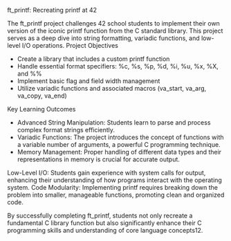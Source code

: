ft_printf: Recreating printf at 42

The ft_printf project challenges 42 school students to implement their own version of the iconic printf function from the C standard library. This project serves as a deep dive into string formatting, variadic functions, and low-level I/O operations.
Project Objectives
- Create a library that includes a custom printf function
- Handle essential format specifiers: %c, %s, %p, %d, %i, %u, %x, %X, and %%
- Implement basic flag and field width management
- Utilize variadic functions and associated macros (va_start, va_arg, va_copy, va_end)
  
Key Learning Outcomes
- Advanced String Manipulation: Students learn to parse and process complex format strings efficiently.
- Variadic Functions: The project introduces the concept of functions with a variable number of arguments, a powerful C programming technique.
- Memory Management: Proper handling of different data types and their representations in memory is crucial for accurate output.

Low-Level I/O: Students gain experience with system calls for output, enhancing their understanding of how programs interact with the operating system.
Code Modularity: Implementing printf requires breaking down the problem into smaller, manageable functions, promoting clean and organized code.

By successfully completing ft_printf, students not only recreate a fundamental C library function but also significantly enhance their C programming skills and understanding of core language concepts12.
